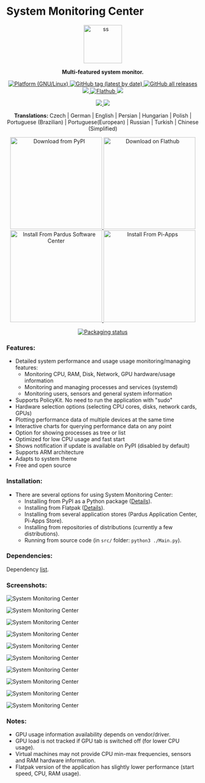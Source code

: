 # System Monitoring Center

<p align="center">
    <img src="https://github.com/hakandundar34coding/system-monitoring-center/blob/master/icons/hicolor/scalable/apps/system-monitoring-center.svg" alt="ss" width="100">
</p>


<p align="center">
    <strong>
        Multi-featured system monitor.
    </strong>
</p>


<p align="center">
    <a href="https://github.com/hakandundar34coding/system-monitoring-center/tags">
        <img alt="Platform (GNU/Linux)" src="https://img.shields.io/badge/platform-GNU/Linux-blue.svg"/>
    </a>
    <a href="https://github.com/hakandundar34coding/system-monitoring-center/tags">
        <img alt="GitHub tag (latest by date)" src="https://img.shields.io/github/v/tag/hakandundar34coding/system-monitoring-center">
    </a>
    <a href="https://github.com/hakandundar34coding/system-monitoring-center/tags">
        <img alt="GitHub all releases" src="https://img.shields.io/github/downloads/hakandundar34coding/system-monitoring-center/total">
    </a>
    <a href="https://pypi.org/project/system-monitoring-center/">
        <img src="https://static.pepy.tech/personalized-badge/system-monitoring-center?period=total&units=international_system&left_color=grey&right_color=green&left_text=downloads"/>
    </a>
    <a href="https://flathub.org/apps/details/io.github.hakandundar34coding.system-monitoring-center">
        <img alt="Flathub" src="https://img.shields.io/flathub/downloads/io.github.hakandundar34coding.system-monitoring-center">
    </a>
    <a href="https://github.com/hakandundar34coding/system-monitoring-center/blob/master/Changes.md">
        <img src="https://img.shields.io/badge/View-Changelog-b37840">
    </a>
</p>


<p align="center">
    <a href="https://github.com/hakandundar34coding/system-monitoring-center/tags">
        <img src="https://img.shields.io/badge/Code-Python3-52a381">
    </a>
    <a href="https://github.com/hakandundar34coding/system-monitoring-center/tags">
        <img src="https://img.shields.io/badge/GUI-GTK3-52a381">
    </a>
</p>


<p align="center">
    <strong>
        Translations:
    </strong>
    Czech | German | English | Persian | Hungarian | Polish | Portuguese (Brazilian) | Portuguese(European) | Russian | Turkish | Chinese (Simplified)
</p>


<p align="center">
    <a href='https://pypi.org/project/system-monitoring-center'>
        <img width='240' alt='Download from PyPI' src='https://github.com/hakandundar34coding/system-monitoring-center/raw/master/docs/download_image_pypi.svg'/>
    </a>
    <a href='https://flathub.org/apps/details/io.github.hakandundar34coding.system-monitoring-center'>
        <img width='240' alt='Download on Flathub' src='https://flathub.org/assets/badges/flathub-badge-en.svg'/>
    </a>
    <a href='https://apps.pardus.org.tr/app/system-monitoring-center'>
        <img width='240' alt='Install From Pardus Software Center' src='https://github.com/hakandundar34coding/system-monitoring-center/raw/master/docs/download_image_pardus.svg'/>
    </a>
    <a href='https://github.com/Botspot/pi-apps'>
        <img width='240' alt='Install From Pi-Apps' src='https://github.com/Botspot/pi-apps/blob/master/icons/badge.png?raw=true'/>
    </a>
</p>


<p align="center">
    <a href="https://repology.org/project/system-monitoring-center/versions">
        <img src="https://repology.org/badge/vertical-allrepos/system-monitoring-center.svg" alt="Packaging status">
    </a>
</p>


### Features:
- Detailed system performance and usage usage monitoring/managing features:
    - Monitoring CPU, RAM, Disk, Network, GPU hardware/usage information
    - Monitoring and managing processes and services (systemd)
    - Monitoring users, sensors and general system information
- Supports PolicyKit. No need to run the application with "sudo"
- Hardware selection options (selecting CPU cores, disks, network cards, GPUs)
- Plotting performance data of multiple devices at the same time
- Interactive charts for querying performance data on any point
- Option for showing processes as tree or list
- Optimized for low CPU usage and fast start
- Shows notification if update is available on PyPI (disabled by default)
- Supports ARM architecture
- Adapts to system theme
- Free and open source


### Installation:
- There are several options for using System Monitoring Center:
    - Installing from PyPI as a Python package ([Details](docs/pypi.md)).
    - Installing from Flatpak ([Details](docs/flatpak.md)).
    - Installing from several application stores (Pardus Application Center, Pi-Apps Store).
    - Installing from repositories of distributions (currently a few distributions).
    - Running from source code (in ```src/``` folder: ```python3 ./Main.py```).


### Dependencies:
Dependency [list](docs/dependencies.md).


### Screenshots:

![System Monitoring Center](screenshots/summary_tab_dark_system_theme.png)

![System Monitoring Center](screenshots/cpu_tab_dark_system_theme.png)

![System Monitoring Center](screenshots/cpu_tab_white_system_theme.png)

![System Monitoring Center](screenshots/cpu_tab_per_core_dark_system_theme.png)

![System Monitoring Center](screenshots/network_tab_dark_system_theme.png)

![System Monitoring Center](screenshots/gpu_tab_dark_system_theme.png)

![System Monitoring Center](screenshots/sensors_tab_dark_system_theme.png)

![System Monitoring Center](screenshots/processes_list_view_dark_system_theme.png)

![System Monitoring Center](screenshots/services_tab_dark_system_theme.png)

![System Monitoring Center](screenshots/system_tab_dark_system_theme.png)


### Notes:
- GPU usage information availability depends on vendor/driver.
- GPU load is not tracked if GPU tab is switched off (for lower CPU usage).
- Virtual machines may not provide CPU min-max frequencies, sensors and RAM hardware information.
- Flatpak version of the application has slightly lower performance (start speed, CPU, RAM usage).


